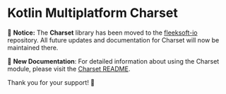 # Kotlin Multiplatform Charset

🚨 **Notice:** The **Charset** library has been moved to the [fleeksoft-io](https://github.com/fleeksoft/fleeksoft-io) repository.
All future updates and documentation for Charset will now be maintained there.

📖 **New Documentation**:
For detailed information about using the Charset module, please visit the [Charset README](https://github.com/fleeksoft/fleeksoft-io/blob/main/CharsetsReadme.md).

Thank you for your support! 🙌